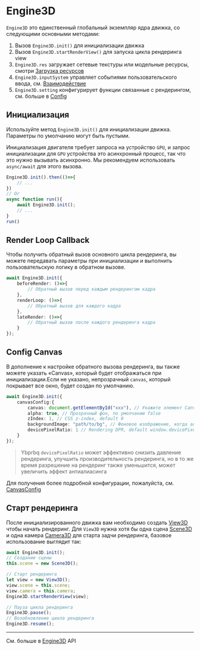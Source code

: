 # Engine3D
`Engine3D` это единственный глобальный экземпляр ядра движка, со следующими основными методами:
1. Вызов `Engine3D.init()` для инициализации движка
2. Вызов `Engine3D.startRenderView()` для запуска цикла рендеринга view
3. `Engine3D.res` загружает сетевые текстуры или модельные ресурсы, смотри [Загрузка ресурсов](/guide/resource/Readme)
4. `Engine3D.inputSystem` управляет событиями пользовательского ввода, см. [Взаимодействие](/guide/interaction/Readme)
5. `Engine3D.setting` конфигурирует функции связанные с рендерингом, см. больше в [Config](/guide/core/config)

## Инициализация
Используйте метод `Engine3D.init()` для инициализации движка. Параметры по умолчанию могут быть пустыми.

Инициализация двигателя требует запроса на устройство `GPU`, и запрос инициализации для `GPU` устройства это асинхронный процесс, так что это нужно вызывать асинхронно. Мы рекомендуем использовать `async/await` для этого вызова.

```ts
Engine3D.init().then(()=>{
    // ...
})
// Or
async function run(){
    await Engine3D.init();
    // ...
}
run()
```

## Render Loop Callback
Чтобы получить обратный вызов основного цикла рендеринга, вы можете передавать параметры при инициализации и выполнить пользовательскую логику в обратном вызове.

```ts
await Engine3D.init({
    beforeRender: ()=>{
        // Обратный вызов перед каждым рендерингом кадра
    },
    renderLoop: ()=>{
        // Обратный вызов для каждого кадра
    },
    lateRender: ()=>{
        // Обратный вызов после каждого рендеринга кадра
    }
});
```

## Config Canvas
В дополнение к настройке обратного вызова рендеринга, вы также можете указать «Canvas», который будет отображаться при инициализации.Если не указано, непрозрачный `canvas`, который покрывает все окно, будет создан по умолчанию.

```ts
await Engine3D.init({
    canvasConfig:{
        canvas: document.getElementById("xxx"), // Укажите элемент Canvas, вы можете настроить размер или макет canvas
        alpha: true, // Прозрачный фон, по умолчанию false
        zIndex: 1, // CSS z-index, default 0
        backgroundImage: "path/to/bg", // Фоновое изображение, когда альфа прозрачна
        devicePixelRatio: 1 // Rendering DPR, default window.devicePixelRatio
    }
});
```
> Ybprbq `devicePixelRatio` может эффективно снизить давление рендеринга, улучшить производительность рендеринга, но в то же время разрешение на рендеринг также уменьшится, может увеличить эффект антиалиасинга

Для получения более подробной конфигурации, пожалуйста, см. [CanvasConfig](/api/types/CanvasConfig)

## Старт рендеринга
После инициализированного движка вам необходимо создать [View3D](/api/classes/View3D) чтобы начать рендеринг. Для `View3D` нужна хотя бы одна сцена [Scene3D](/guide/core/scene) и одна камера [Camera3D](/api/classes/Camera3D) для старта задчи рендеринга, базовое использование выглядит так:

```ts
await Engine3D.init();
// Создание сцены
this.scene = new Scene3D();

// Старт рендеринга
let view = new View3D();
view.scene = this.scene;
view.camera = this.camera;
Engine3D.startRenderView(view);

// Пауза цикла рендеринга
Engine3D.pause();
// Возобновление цикла рендеринга
Engine3D.resume();
```
---
См. больше в [Engine3D](/api/classes/Engine3D) API



